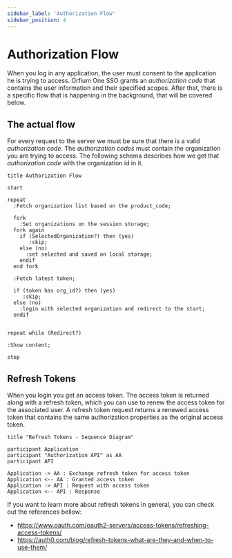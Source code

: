```yaml
---
sidebar_label: 'Authorization Flow'
sidebar_position: 4
---
```


# Authorization Flow

When you log in any application, the user must consent to the application he is trying to access. Orfium One SSO grants an _authorization code_ that contains the user information and their specified scopes.
After that, there is a specific flow that is happening in the background, that will be covered below.

## The actual flow

For every request to the server we must be sure that there is a valid _authorization code_. The _authorization codes_ must contain the organization you are trying to access.
The following schema describes how we get that _authorization code_ with the organization id in it.

```plantuml
title Authorization Flow

start

repeat
  :Fetch organization list based on the product_code;

  fork
    :Set organizations on the session storage;
  fork again
    if (SelectedOrganization?) then (yes)
       :skip;
    else (no)
      :set selected and saved on local storage;
    endif
  end fork

  :Fetch latest token;

  if (token has org_id?) then (yes)
     :skip;
  else (no)
    :login with selected organization and redirect to the start;
  endif


repeat while (Redirect?)

:Show content;

stop
```

## Refresh Tokens

When you login you get an access token. The access token is returned along with a refresh token, which you can use to renew the access token for the associated user.
A refresh token request returns a renewed access token that contains the same authorization properties as the original access token.

```plantuml
title "Refresh Tokens - Sequence Diagram"

participant Application
participant "Authorization API" as AA
participant API

Application -> AA : Exchange refresh token for access token
Application <-- AA : Granted access token
Application -> API : Request with access token
Application <-- API : Response
```

If you want to learn more about refresh tokens in general, you can check out the references bellow:

- https://www.oauth.com/oauth2-servers/access-tokens/refreshing-access-tokens/
- https://auth0.com/blog/refresh-tokens-what-are-they-and-when-to-use-them/
